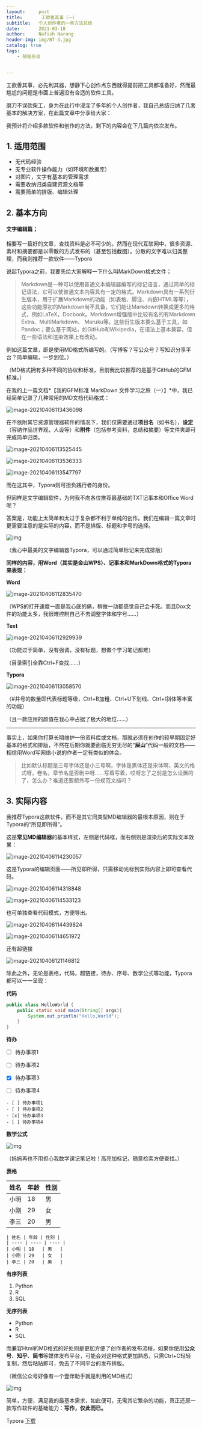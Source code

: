 ```yaml
---
layout:     post
title:       工欲善其事（一）
subtitle:   个人创作者的一些方法总结
date:       2021-03-18
author:     Nafish Narang
header-img: img/BT-3.jpg
catalog: true
tags:
    - 随笔杂谈


---
```




工欲善其事，必先利其器，想静下心创作点东西就得提前把工具都准备好，然而最尴尬的问题是市面上普遍没有合适的软件工具。



磨刀不误砍柴工，身为在此行中浸淫了多年的个人创作者，我自己总结归纳了几套基本的解决方案，在此篇文章中分享给大家：



我预计将介绍多款软件和创作的方法，剩下的内容会在下几篇内依次发布。





## 1. 适用范围



- 无代码经验
- 无专业软件操作能力（如环境和数据库）
- 对图片，文字有基本的管理需求
- 需要收纳归类自建资源文档等
- 需要简单的排版、编辑处理







## 2. 基本方向





#### 文字编辑篇；



相要写一篇好的文章，查找资料是必不可少的。然而在现代互联网中，很多资源、素材和摘要都是以零散的方式发布的（甚至包括截图）。分散的文字难以归类整理，而我则推荐一款软件——Typora



说起Typora之前，我要先给大家解释一下什么叫MarkDown格式文件；



> Markdown是一种可以使用普通文本编辑器编写的标记语言，通过简单的标记语法，它可以使普通文本内容具有一定的格式。Markdown具有一系列衍生版本，用于扩展Markdown的功能（如表格、脚注、内嵌HTML等等），这些功能原初的Markdown尚不具备，它们能让Markdown转换成更多的格式，例如LaTeX，Docbook。Markdown增强版中比较有名的有Markdown Extra、MultiMarkdown、 Maruku等。这些衍生版本要么基于工具，如Pandoc；要么基于网站，如GitHub和Wikipedia，在语法上基本兼容，但在一些语法和渲染效果上有改动。

 

例如这篇文章，即是使用MD格式所编写的。（写博客？写公众号？写知识分享平台？简单编辑，一步到位。）



（MD格式拥有多种不同的协议和标准，目前我比较推荐的是基于GitHub的GFM标准。）



在我的上一篇文档*【我的GFM标准 MarkDown 文件学习之旅（一）】*中，我已经简单记录了几种常用的MD文档代码格式：



![image-20210406113436098](https://gitee.com/Nafish/images/raw/master/img/image-20210406113436098.png)





在不依附其它资源管理器软件的情况下，我们仅需要通过**项目名**（如书名），**设定**（容纳作品世界观，人设等）和**附件**（包括参考资料，总结和摘要）等文件夹即可完成简单归类。



![image-20210406113525445](https://gitee.com/Nafish/images/raw/master/img/image-20210406113525445.png)



![image-20210406113536333](https://gitee.com/Nafish/images/raw/master/img/image-20210406113536333.png)



![image-20210406113547797](https://gitee.com/Nafish/images/raw/master/img/image-20210406113547797.png)



而在这其中，Typora则可担负践行者的身份。



但同样是文字编辑软件，为何我不向各位推荐最基础的TXT记事本和Office Word呢？



答案是，功能上太简单和太过于复杂都不利于单纯的创作。我们在编辑一篇文章时更需要注意的是实际的内容，而不是排版、标题和字号的选择。



![img](https://gimg2.baidu.com/image_search/src=http%3A%2F%2Fupload-images.jianshu.io%2Fupload_images%2F17164734-783d50d6c0e6e49d.png&refer=http%3A%2F%2Fupload-images.jianshu.io&app=2002&size=f9999,10000&q=a80&n=0&g=0n&fmt=jpeg?sec=1620271596&t=73f720e7e423838aab5483f2411486cf)



（我心中最美的文字编辑器Typora，可以通过简单标记来完成排版）



**同样的内容，用Word（其实是金山WPS）、记事本和MarkDown格式的Typora来表现：**





**Word**

![image-20210406112835470](https://gitee.com/Nafish/images/raw/master/img/image-20210406112835470.png)



（WPS的打开速度一直是我心底的痛，稍微一动都感觉自己会卡死。而且Dox文件的功能太多，我很难控制自己不去调整字体和字号……）





**Text**

![image-20210406112929939](https://gitee.com/Nafish/images/raw/master/img/image-20210406112929939.png)



（功能过于简单，没有强调，没有标题，想做个学习笔记都难）

（目录索引全靠Ctrl+F查找……）





**Typora**

![image-20210406113058570](https://gitee.com/Nafish/images/raw/master/img/image-20210406113058570.png)



（#井号的数量即代表标题等级，Ctrl+B加粗、Ctrl+U下划线、Ctrl+I斜体等丰富的功能）

（且一款应用的颜值在我心中占据了极大的地位……）



------



事实上，如果你打算长期维护一份资料库或文档，那就必须在创作的较早期固定好基本的格式和排版，不然在后期你就要面临无穷无尽的“**屎山**”代码一般的文档——相信用Word写网络小说的作者一定有类似的体会。



> 比如默认标题是三号字体还是小三号啊，字体是黑体还是宋体啊，英文的格式呀，卷名，章节名是否剧中呀……写着写着，哎呀忘了之前是怎么设置的了，怎么办？难道还要额外写一份规范文档吗？







## 3. 实际内容



我推荐Typora这款软件，而不是其它同类型MD编辑器的最根本原因，则在于Typora的“所见即所得”。



这是**常见MD编辑器**的基本样式，左侧是代码框，而右侧则是渲染后的实际文本效果：



![image-20210406114230057](https://gitee.com/Nafish/images/raw/master/img/image-20210406114230057.png)





这是Typora的编辑页面——所见即所得，只需移动光标到实际内容上即可查看代码。



![image-20210406114318848](https://gitee.com/Nafish/images/raw/master/img/image-20210406114318848.png)



![image-20210406114533123](https://gitee.com/Nafish/images/raw/master/img/image-20210406114533123.png)



也可单独查看代码模式，方便导出。



![image-20210406114439824](https://gitee.com/Nafish/images/raw/master/img/image-20210406114439824.png)



![image-20210406114651972](https://gitee.com/Nafish/images/raw/master/img/image-20210406114651972.png)



还有超链接



![image-20210406121146812](https://gitee.com/Nafish/images/raw/master/img/image-20210406121146812.png)







除此之外，无论是表格，代码，超链接，待办、序号、数学公式等功能，Typora都可以一一呈现：





**代码**

```java 
public class HelloWorld {
	public static void main(String[] args){
		System.out.println("Hello,World");
	}
}
```





**待办**

- [ ] 待办事项1
- [ ] 待办事项2
- [x] 待办事项3
- [ ] 待办事项4



```text
- [ ] 待办事项1
- [ ] 待办事项2
- [x] 待办事项3
- [ ] 待办事项4
```





**数学公式**



![img](https://gitee.com/Nafish/images/raw/master/img/math.png)

（妈妈再也不用担心我数学课记笔记啦！高亮加标记，随意检索方便查找。）





**表格**


| 姓名 | 年龄 | 性别 |
| ---- | ---- | ---- |
| 小明 | 18   | 男   |
| 小刚 | 29   | 女   |
| 李三 | 20   | 男   |

```text
| 姓名 | 年龄 | 性别 |
| ---- | ---- | ---- |
| 小明 | 18   | 男   |
| 小刚 | 29   | 女   |
| 李三 | 20   | 男   |
```





**有序列表**

1. Python
2. R
3. SQL



**无序列表**

- Python
- R
- SQL



而兼容Html的MD格式的好处则是更加方便了创作者的发布流程，如果你使用**公众号**、**知乎**、**简书**等媒体发布平台，可能会对这种格式更加熟悉，只需Ctrl+C轻轻复制，然后粘贴即可，免去了不同平台的发布排版。

（微信公众号好像有一个壹伴助手就是利用的MD格式）



![img](https://gitee.com/Nafish/images/raw/master/img/inline.png)





简单，方便，满足我的最基本需求，如此便可，无需其它繁杂的功能，真正还原一款写作软件的基础能力：**写作，仅此而已。**



Typora [下载](https://www.typora.io/)

























